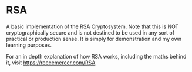 # RSA
A basic implementation of the RSA Cryptosystem. Note that this is NOT cryptographically secure and is not destined to be used in any sort of practical or production sense. It is simply for demonstration and my own learning purposes.

For an in depth explanation of how RSA works, including the maths behind it, visit https://reecemercer.com/RSA
